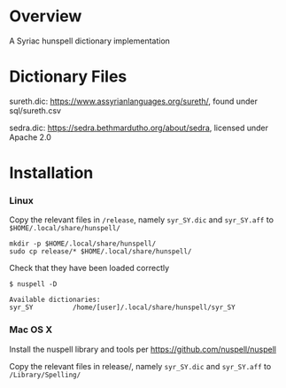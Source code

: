 # Overview
A Syriac hunspell dictionary implementation

# Dictionary Files

sureth.dic: https://www.assyrianlanguages.org/sureth/, found under sql/sureth.csv

sedra.dic:  https://sedra.bethmardutho.org/about/sedra, licensed under Apache 2.0

# Installation

### Linux

Copy the relevant files in `/release`, namely `syr_SY.dic` and `syr_SY.aff` to `$HOME/.local/share/hunspell/`

```
mkdir -p $HOME/.local/share/hunspell/
sudo cp release/* $HOME/.local/share/hunspell/
```

Check that they have been loaded correctly

```
$ nuspell -D

Available dictionaries:
syr_SY          /home/[user]/.local/share/hunspell/syr_SY
```

### Mac OS X

Install the nuspell library and tools per https://github.com/nuspell/nuspell

Copy the relevant files in release/, namely `syr_SY.dic` and `syr_SY.aff` to `/Library/Spelling/`
